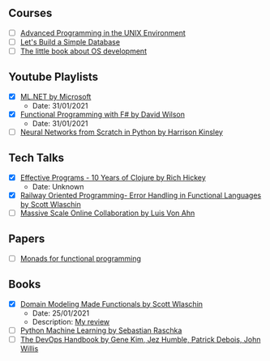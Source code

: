 ## Courses

- [ ] [Advanced Programming in the UNIX Environment](https://stevens.netmeister.org/631/)
- [ ] [Let's Build a Simple Database](https://cstack.github.io/db_tutorial/)
- [ ] [The little book about OS development](https://littleosbook.github.io/)

## Youtube Playlists
- [x] [ML.NET by Microsoft](https://www.youtube.com/playlist?list=PLdo4fOcmZ0oUDTvk5XMNues09FnuB_D0u)
  - Date: 31/01/2021
- [x] [Functional Programming with F# by David Wilson](https://www.youtube.com/playlist?list=PLEoMzSkcN8oNiJ67Hd7oRGgD1d4YBxYGC)
  - Date: 31/01/2021
- [ ] [Neural Networks from Scratch in Python by Harrison Kinsley](https://www.youtube.com/playlist?list=PLQVvvaa0QuDcjD5BAw2DxE6OF2tius3V3)

## Tech Talks
- [x] [Effective Programs - 10 Years of Clojure by Rich Hickey](https://www.youtube.com/watch?v=2V1FtfBDsLU)
  - Date: Unknown
- [x] [Railway Oriented Programming- Error Handling in Functional Languages by Scott Wlaschin](https://vimeo.com/97344498)
- [ ] [Massive Scale Online Collaboration by Luis Von Ahn](https://www.ted.com/talks/luis_von_ahn_massive_scale_online_collaboration)

## Papers
- [ ] [Monads for functional programming](http://homepages.inf.ed.ac.uk/wadler/papers/marktoberdorf/baastad.pdf)

## Books
- [x] [Domain Modeling Made Functionals by Scott Wlaschin](https://www.amazon.com.br/Domain-Modeling-Made-Functional-Domain-Driven/dp/1680502549)
  - Date: 25/01/2021
  - Description: [My review](https://www.goodreads.com/review/show/3786594274?book_show_action=false&from_review_page=1)
- [ ] [Python Machine Learning by Sebastian Raschka](https://www.amazon.com.br/Python-Machine-Learning-Sebastian-Raschka/dp/1789955750/ref=asc_df_1789955750/)
- [ ] [The DevOps Handbook by Gene Kim, Jez Humble, Patrick Debois, John Willis](https://www.amazon.com.br/DevOps-Handbook-World-Class-Reliability-Organizations/dp/1942788002)
